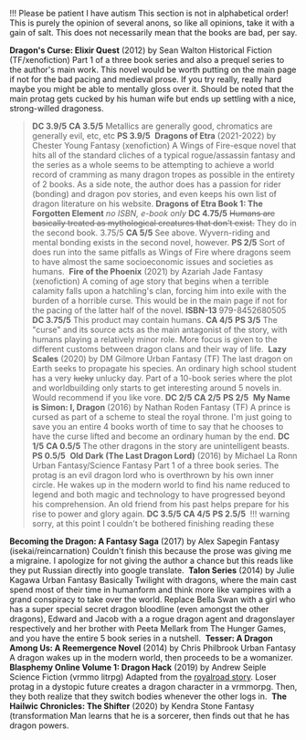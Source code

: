 !!! Please be patient I have autism
	This section is not in alphabetical order!
	This is purely the opinion of several anons, so like all opinions, take it with a gain of salt.
	This does not necessarily mean that the books are bad, per say.	

**Dragon's Curse: Elixir Quest** (2012) by Sean Walton 
Historical Fiction (TF/xenofiction)
Part 1 of a three book series and also a prequel series to the author's main work.
This novel would be worth putting on the main page if not for the bad pacing and medieval prose. If you try really, really hard maybe you might be able to mentally gloss over it. Should be noted that the main protag gets cucked by his human wife but ends up settling with a nice, strong-willed dragoness.
> **DC 3.9/5**
> **CA 3.5/5**
> Metallics are generally good, chromatics are generally evil, etc, etc
> **PS 3.9/5**‪‪‪‪‪‪
‎
**Dragons of Etra** (2021-2022) by Chester Young
Fantasy (xenofiction)
A Wings of Fire-esque novel that hits all of the standard cliches of a typical rogue/assassin fantasy and the series as a whole seems to be attempting to achieve a world record of cramming as many dragon tropes as possible in the entirety of 2 books. As a side note, the author does has a passion for rider (bonding) and dragon pov stories, and even keeps his own list of dragon literature on his website.
**Dragons of Etra Book 1: The Forgotten Element**
*no ISBN, e-book only*
> **DC 4.75/5**
> ~~Humans are basically treated as mythological creatures that don't exist.~~ They do in the second book. 3.75/5
> **CA 5/5**
> See above. Wyvern-riding and mental bonding exists in the second novel, however.
> **PS 2/5**
> Sort of does run into the same pitfalls as Wings of Fire where dragons seem to have almost the same socioeconomic issues and societies as humans.
‎
**Fire of the Phoenix** (2021) by Azariah Jade
Fantasy (xenofiction)
A coming of age story that begins when a terrible calamity falls upon a hatchling's clan, forcing him into exile with the burden of a horrible curse. This would be in the main page if not for the pacing of the latter half of the novel.
**ISBN-13** 979-8452680505
> **DC 3.75/5**
> This product may contain humans.
> **CA 4/5**
> **PS 3/5**
> The "curse" and its source acts as the main antagonist of the story, with humans playing a relatively minor role. More focus is given to the different customs between dragon clans and their way of life.
‎
**Lazy Scales** (2020) by DM Gilmore 
Urban Fantasy (TF)
The last dragon on Earth seeks to propagate his species. An ordinary high school student has a very ~~lucky~~ unlucky day. Part of a 10-book series where the plot and worldbuilding only starts to get interesting around 5 novels in. Would recommend if you like vore.
> **DC 2/5**
> **CA 2/5**
> **PS 2/5**
‎
**My Name is Simon: I, Dragon** (2016) by Nathan Roden
Fantasy (TF)
A prince is cursed as part of a scheme to steal the royal throne. I'm just going to save you an entire 4 books worth of time to say that he chooses to have the curse lifted and become an ordinary human by the end.
> **DC 1/5**
> **CA 0.5/5**
> The other dragons in the story are unintelligent beasts.
> **PS 0.5/5**
‎
**Old Dark (The Last Dragon Lord)** (2016) by Michael La Ronn
Urban Fantasy/Science Fantasy
Part 1 of a three book series. The protag is an evil dragon lord who is overthrown by his own inner circle. He wakes up in the modern world to find his name  reduced to legend and both magic and technology to have progressed beyond his comprehension. An old friend from his past helps prepare for his rise to power and glory again.
> **DC 3.5/5**
> **CA 4/5**
> **PS 2.5/5**
‪‎
!!! warning sorry, at this point I couldn't be bothered finishing reading these

**Becoming the Dragon: A Fantasy Saga** (2017) by Alex Sapegin
Fantasy (isekai/reincarnation)
Couldn't finish this because the prose was giving me a migraine. I apologize for not giving the author a chance but this reads like they put Russian directly into google translate.
‎
**Talon Series** (2014) by Julie Kagawa
Urban Fantasy
Basically Twilight with dragons, where the main cast spend most of their time in humanform and think more like vampires with a grand conspiracy to take over the world. Replace Bella Swan with a girl who has a super special secret dragon bloodline (even amongst the other dragons), Edward and Jacob with a a rogue dragon agent and dragonslayer respectively and her brother with Peeta Mellark from The Hunger Games, and you have the entire 5 book series in a nutshell.
‎
**Tesser: A Dragon Among Us: A Reemergence Novel** (2014) by Chris Philbrook 
Urban Fantasy
A dragon wakes up in the modern world, then proceeds to be a womanizer.
‎
**Blasphemy Online Volume 1: Dragon Hack** (2019) by Andrew Seiple
Science Fiction (vrmmo litrpg)
Adapted from the [royalroad story](https://www.royalroad.com/fiction/25948/dragon-hack). Loser protag in a dystopic future creates a dragon character in a vrmmorpg. Then, they both realize that they switch bodies whenever the other logs in.
‎
**The Hailwic Chronicles: The Shifter** (2020) by Kendra Stone
Fantasy (transformation
Man learns that he is a sorcerer, then finds out that he has dragon powers.